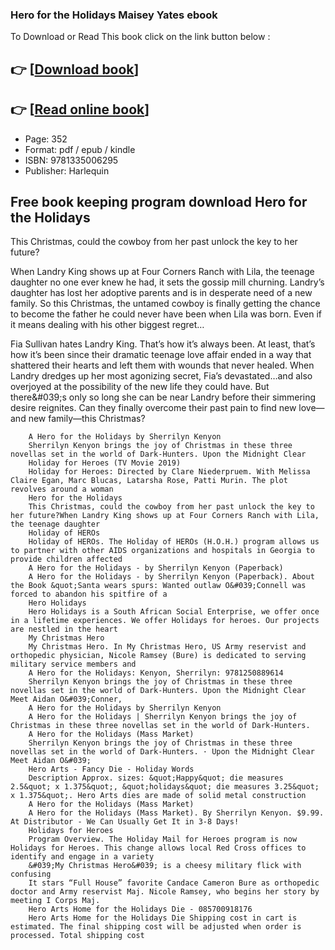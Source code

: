 ### Hero for the Holidays Maisey Yates ebook

To Download or Read This book click on the link button below :

## 👉  [**[Download book](http://get-pdfs.com/download.php?group=book&from=github.com&id=719444&lnk=1066 "Download book")**]

## 👉  [**[Read online book](http://get-pdfs.com/download.php?group=book&from=github.com&id=719444&lnk=1066 "Read online book")**]


* Page: 352
* Format: pdf / epub / kindle
* ISBN: 9781335006295
* Publisher: Harlequin



## Free book keeping program download Hero for the Holidays 



This Christmas, could the cowboy from her past unlock the key to her future?
 
 When Landry King shows up at Four Corners Ranch with Lila, the teenage daughter no one ever knew he had, it sets the gossip mill churning. Landry’s daughter has lost her adoptive parents and is in desperate need of a new family. So this Christmas, the untamed cowboy is finally getting the chance to become the father he could never have been when Lila was born. Even if it means dealing with his other biggest regret…
 
 Fia Sullivan hates Landry King. That’s how it’s always been. At least, that’s how it’s been since their dramatic teenage love affair ended in a way that shattered their hearts and left them with wounds that never healed. When Landry dredges up her most agonizing secret, Fia’s devastated…and also overjoyed at the possibility of the new life they could have. But there&amp;#039;s only so long she can be near Landry before their simmering desire reignites. Can they finally overcome their past pain to find new love—and new family—this Christmas?


        A Hero for the Holidays by Sherrilyn Kenyon
        Sherrilyn Kenyon brings the joy of Christmas in these three novellas set in the world of Dark-Hunters. Upon the Midnight Clear
        Holiday for Heroes (TV Movie 2019)
        Holiday for Heroes: Directed by Clare Niederpruem. With Melissa Claire Egan, Marc Blucas, Latarsha Rose, Patti Murin. The plot revolves around a woman 
        Hero for the Holidays
        This Christmas, could the cowboy from her past unlock the key to her future?When Landry King shows up at Four Corners Ranch with Lila, the teenage daughter 
        Holiday of HEROs
        Holiday of HEROs. The Holiday of HEROs (H.O.H.) program allows us to partner with other AIDS organizations and hospitals in Georgia to provide children affected 
        A Hero for the Holidays - by Sherrilyn Kenyon (Paperback)
        A Hero for the Holidays - by Sherrilyn Kenyon (Paperback). About the Book &quot;Santa wears spurs: Wanted outlaw O&#039;Connell was forced to abandon his spitfire of a 
        Hero Holidays
        Hero Holidays is a South African Social Enterprise, we offer once in a lifetime experiences. We offer Holidays for heroes. Our projects are nestled in the heart 
        My Christmas Hero
        My Christmas Hero. In My Christmas Hero, US Army reservist and orthopedic physician, Nicole Ramsey (Bure) is dedicated to serving military service members and 
        A Hero for the Holidays: Kenyon, Sherrilyn: 9781250889614
        Sherrilyn Kenyon brings the joy of Christmas in these three novellas set in the world of Dark-Hunters. Upon the Midnight Clear Meet Aidan O&#039;Conner, 
        A Hero for the Holidays by Sherrilyn Kenyon
        A Hero for the Holidays | Sherrilyn Kenyon brings the joy of Christmas in these three novellas set in the world of Dark-Hunters.
        A Hero for the Holidays (Mass Market)
        Sherrilyn Kenyon brings the joy of Christmas in these three novellas set in the world of Dark-Hunters. · Upon the Midnight Clear Meet Aidan O&#039; 
        Hero Arts - Fancy Die - Holiday Words
        Description Approx. sizes: &quot;Happy&quot; die measures 2.5&quot; x 1.375&quot;, &quot;holidays&quot; die measures 3.25&quot; x 1.375&quot;. Hero Arts dies are made of solid metal construction 
        A Hero for the Holidays (Mass Market)
        A Hero for the Holidays (Mass Market). By Sherrilyn Kenyon. $9.99. At Distributor - We Can Usually Get It in 3-8 Days!
        Holidays for Heroes
        Program Overview. The Holiday Mail for Heroes program is now Holidays for Heroes. This change allows local Red Cross offices to identify and engage in a variety 
        &#039;My Christmas Hero&#039; is a cheesy military flick with confusing
        It stars “Full House” favorite Candace Cameron Bure as orthopedic doctor and Army reservist Maj. Nicole Ramsey, who begins her story by meeting I Corps Maj. 
        Hero Arts Home for the Holidays Die - 085700918176
        Hero Arts Home for the Holidays Die Shipping cost in cart is estimated. The final shipping cost will be adjusted when order is processed. Total shipping cost 
    




